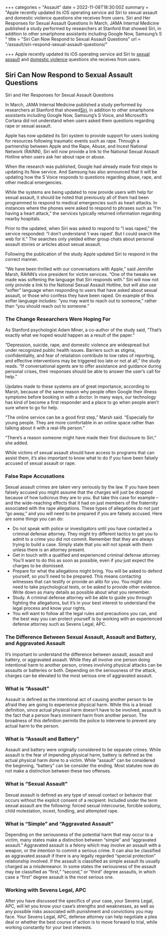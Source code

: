 +++
categories = "Assault"
date = 2022-11-08T18:30:00Z
summary = "Apple recently updated its iOS operating service aid Siri to sexual assault and domestic violence questions she receives from users. Siri and Her Responses for Sexual Assault Questions In March, JAMA Internal Medicine published a study performed by researchers at Stanford that showed Siri, in addition to other smartphone assistants including Google Now, Samsung’s S "
title = "Siri Can Now Respond to Sexual Assault Questions"
url = "/assault/siri-respond-sexual-assault-questions/"

+++
Apple recently updated its iOS operating service aid Siri to [sexual assault](https://www.sevenslegal.com/) and [domestic violence](https://www.sevenslegal.com/) questions she receives from users.

## Siri Can Now Respond to Sexual Assault Questions

Siri and Her Responses for Sexual Assault Questions

In March, JAMA Internal Medicine published a study performed by researchers at Stanford that showed[Siri](https://www.sevenslegal.com/), in addition to other smartphone assistants including Google Now, Samsung’s S Voice, and Microsoft’s Cortana did not understand when users asked them questions regarding rape or sexual assault.

Apple has now updated its Siri system to provide support for users looking for resources following traumatic events such as rape. Through a partnership between Apple and the Rape, Abuse, and Incest National Network (RAINN), Siri will now provide a link to the National Sexual Assault Hotline when users ask her about rape or abuse.

When the research was published, Google had already made first steps to updating its Now service. And Samsung has also announced that it will be updating how the S Voice responds to questions regarding abuse, rape, and other medical emergencies.

While the systems are being updated to now provide users with help for sexual assault, it should be noted that previously all of them had been programmed to respond to medical emergencies such as heart attacks. In instances where the phones were asked to respond to phrases such as “I’m having a heart attack,” the services typically returned information regarding nearby hospitals.

Prior to the updated, when Siri was asked to respond to “I was raped,” the service responded: “I don’t understand ‘I was raped’. But I could search the web for it.” The searches only yielded either group chats about personal assault stories or articles about sexual assault.

Following the publication of the study Apple updated Siri to respond in the correct manner.

“We have been thrilled with our conversations with Apple,” said Jennifer Marsh, RAINN’s vice president for victim services. “One of the tweaks we made was softening the language that Siri responds with.” Siri will now not only provide a link to the National Sexual Assault Hotline, but will also use “softer” language when responding to users that have asked about sexual assault, or those who confess they have been raped. On example of this softer language includes: “you may want to reach out to someone,” rather than “you should reach out to someone.”

### The Change Researchers Were Hoping For

As Stanford psychologist Adam Miner, a co-author of the study said, “That’s exactly what we hoped would happen as a result of the paper.”

“Depression, suicide, rape, and domestic violence are widespread but under recognized public health issues. Barriers such as stigma, confidentiality, and fear of retaliation contribute to low rates of reporting, and effective interventions may be triggered too late or not at all,” the study reads. “If conversational agents are to offer assistance and guidance during personal crises, their responses should be able to answer the user’s call for help.”

Updates made to these systems are of great importance, according to Marsh, because of the same reason why people often Google their illness symptoms before booking in with a doctor. In many ways, our technology has kind of become a first responder and a place to go when people aren’t sure where to go for help.

“The online service can be a good first step,” Marsh said. “Especially for young people. They are more comfortable in an online space rather than talking about it with a real-life person.”

“There’s a reason someone might have made their first disclosure to Siri,” she added.

While victims of sexual assault should have access to programs that can assist them, it’s also important to know what to do if you have been falsely accused of sexual assault or rape.

### False Rape Accusations

Sexual assault crimes are taken very seriously by the law. If you have been falsely accused you might assume that the charges will just be dropped because of how ludicrous they are to you. But take this case for example – and the wide-reaching effects that it had on just members of the fraternity associated with the rape allegations. These types of allegations do not just “go away,” and you will need to be prepared if you are falsely accused. Here are some things you can do:

* Do not speak with police or investigators until you have contacted a criminal defense attorney. They might try different tactics to get you to admit to a crime you did not commit. Remember that they are always trying to build a case. Simply state that you will not speak with them unless there is an attorney present.
* Get in touch with a qualified and experienced criminal defense attorney. You’ll want to do this as soon as possible, even if you just expect the charges to be dismissed.
* Prepare for what the allegations might bring. You will be asked to defend yourself, so you’ll need to be prepared. This means contacting witnesses that can testify or provide an alibi for you. You might also need to take psychological tests, or be asked to provide other evidence. Write down as many details as possible about what you remember.
* Study. A criminal defense attorney will be able to guide you through fighting the allegations, but it’s in your best interest to understand the legal process and know your rights.
* You will want to follow all the legal rules and precautions you can, and the best way you can protect yourself is by working with an experienced defense attorney such as Sevens Legal, APC.

### The Difference Between Sexual Assault, Assault and Battery, and Aggravated Assault

It’s important to understand the difference between assault, assault and battery, or aggravated assault. While they all involve one person doing intentional harm to another person, crimes involving physical attacks can be assaults or batteries or both. Depending on the seriousness of the attack, charges can be elevated to the most serious one of aggravated assault.

### What is “Assault”

Assault is defined as the intentional act of causing another person to be afraid they are going to experience physical harm. While this is a broad definition, since actual physical harm doesn’t have to be involved, assault is the fact that a person fears imminent harm from another person. The broadness of this definition permits the police to intervene to prevent any actual harm to the person.

### What is “Assault and Battery”

Assault and battery were originally considered to be separate crimes. While assault is the fear of impending physical harm, battery is defined as the actual physical harm done to a victim. While “assault” can be considered the beginning, “battery” can be consider the ending. Most statutes now do not make a distinction between these two offenses.

### What is “Sexual Assault”

Sexual assault is defined as any type of sexual contact or behavior that occurs without the explicit consent of a recipient. Included under the term sexual assault are the following: forced sexual intercourse, forcible sodomy, child molestation, incest, fondling, and attempted rape.

### What is “Simple” and “Aggravated Assault”

Depending on the seriousness of the potential harm that may occur to a victim, many states make a distinction between “simple” and “aggravated assault.” Aggravated assault is a felony which may involve an assault with a weapon, or the intention to commit a serious crime. It can also be classified as aggravated assault if there is any legally regarded “special protection” relationship involved. If the assault is classified as simple assault its usually charged as a misdemeanor. In some states the seriousness of the assault may be classified as “first,” “second,” or “third” degree assaults, in which case a “first” degree assault is the most serious one.

### Working with Sevens Legal, APC

After you have discussed the specifics of your case, your Sevens Legal, APC, will let you know your case’s strengths and weaknesses, as well as any possible risks associated with punishment and convictions you may face. Your Sevens Legal, APC, defense attorney can help negotiate a plea deal or whether the best course of action is to move forward to trial, while working constantly for your best interests.